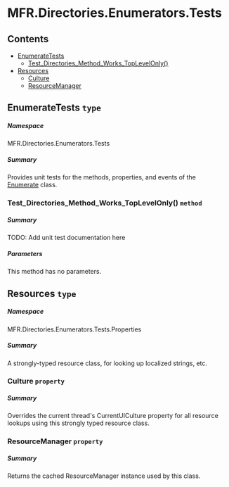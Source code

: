 <a name='assembly'></a>
# MFR.Directories.Enumerators.Tests

## Contents

- [EnumerateTests](#T-MFR-Directories-Enumerators-Tests-EnumerateTests 'MFR.Directories.Enumerators.Tests.EnumerateTests')
  - [Test_Directories_Method_Works_TopLevelOnly()](#M-MFR-Directories-Enumerators-Tests-EnumerateTests-Test_Directories_Method_Works_TopLevelOnly 'MFR.Directories.Enumerators.Tests.EnumerateTests.Test_Directories_Method_Works_TopLevelOnly')
- [Resources](#T-MFR-Directories-Enumerators-Tests-Properties-Resources 'MFR.Directories.Enumerators.Tests.Properties.Resources')
  - [Culture](#P-MFR-Directories-Enumerators-Tests-Properties-Resources-Culture 'MFR.Directories.Enumerators.Tests.Properties.Resources.Culture')
  - [ResourceManager](#P-MFR-Directories-Enumerators-Tests-Properties-Resources-ResourceManager 'MFR.Directories.Enumerators.Tests.Properties.Resources.ResourceManager')

<a name='T-MFR-Directories-Enumerators-Tests-EnumerateTests'></a>
## EnumerateTests `type`

##### Namespace

MFR.Directories.Enumerators.Tests

##### Summary

Provides unit tests for the methods, properties, and events of the [Enumerate](#T-MFR-Directories-Enumerators-Enumerate 'MFR.Directories.Enumerators.Enumerate') class.

<a name='M-MFR-Directories-Enumerators-Tests-EnumerateTests-Test_Directories_Method_Works_TopLevelOnly'></a>
### Test_Directories_Method_Works_TopLevelOnly() `method`

##### Summary

TODO: Add unit test documentation here

##### Parameters

This method has no parameters.

<a name='T-MFR-Directories-Enumerators-Tests-Properties-Resources'></a>
## Resources `type`

##### Namespace

MFR.Directories.Enumerators.Tests.Properties

##### Summary

A strongly-typed resource class, for looking up localized strings, etc.

<a name='P-MFR-Directories-Enumerators-Tests-Properties-Resources-Culture'></a>
### Culture `property`

##### Summary

Overrides the current thread's CurrentUICulture property for all
  resource lookups using this strongly typed resource class.

<a name='P-MFR-Directories-Enumerators-Tests-Properties-Resources-ResourceManager'></a>
### ResourceManager `property`

##### Summary

Returns the cached ResourceManager instance used by this class.

